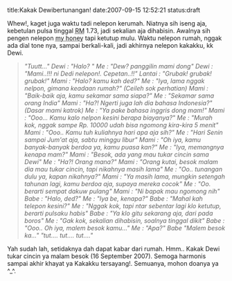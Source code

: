 title:Kakak Dewibertunangan!
date:2007-09-15 12:52:21
status:draft

Whew!, kaget juga waktu tadi nelepon kerumah. Niatnya sih iseng aja, kebetulan pulsa tinggal <abbr title="Ringgit Malaysia -+ Rp.2600">RM</abbr> 1.73, jadi sekalian aja dihabisin. Awalnya sih pengen nelepon <abbr title="Mamahkuw Cintakuw">my honey</abbr> tapi ketutup mulu.  Waktu nelepon rumah, nggak ada dial tone nya, sampai berkali-kali, jadi akhirnya nelepon kakakku, kk Dewi.<!--more-->
<blockquote><em>"Tuutt..."
Dewi : "Halo? "
Me : "Dew? panggilin mami dong"
Dewi : "Mami..!!! ni Dedi nelepon!. Cepetan..!!"
Lantai : "Grubak! grubak! grubak!"
Mami : "Halo? kamu kah ded?"
Me : "Iya, lama nggak nelpon, gimana keadaan rumah?" (Ceileh sok perhatian)
Mami : "Baik-baik aja, kamu sekamar sama siapa?"
Me : "Sekamar sama orang India"
Mami : "Ha?! Ngerti juga lah dia bahasa Indonesia?" (Dasar mami katrok)
Me : "Ya pake bahasa inggris dong mam!"
Mami : "Ooo... Kamu kalo nelpon kesini berapa biayanya?"
Me : "Murah kok, nggak sampe Rp. 10000 udah bisa ngomong kira-kira 5 menit"
Mami : "Ooo.. Kamu tuh kuliahnya hari apa aja sih?"
Me : "Hari Senin sampai Jum'at aja, sabtu minggu libur"
Mami : "Oh iya, kamu banyak-banyak berdoa ya, kamu puasa kan?"
Me : "Iya, memangnya kenapa mam?"
Mami : "Besok, ada yang mau tukar cincin sama Dewi"
Me : "Ha?! Orang mana?"
Mami : "Orang kutai, besok malam dia mau tukar cincin, tapi nikahnya masih lama"
Me : "Oo.. tunangan dulu ya, kapan nikahnya?"
Mami : "Ya masih lama, mungkin setengah tahunan lagi, kamu berdoa aja, supaya mereka cocok"
Me : "Oo. berarti sempat dakuw pulang"
Mami : "Ni bapak mau ngomong nih"
Babe : "Halo, ded?"
Me : "Iya be, kenapa?"
Babe : "Mahal kah telepon kesini?"
Me : "Nggak kok, tapi ntar sebentar lagi klo ketutup, berarti pulsaku habis"
Babe : "Ya klo gitu sekarang aja, dari pada boros"
Me : "Gak kok, sekalian dihabisin, soalnya tinggal dikit"
Babe : "Ooo.. Oh iya, malem besok kamu..."
Me : "Apa?"
Babe "Malem besok ka..."
"tut.... tut.... tut...."</em></blockquote>
Yah sudah lah, setidaknya dah dapat kabar dari rumah. Hmm.. Kakak Dewi tukar cincin ya malam besok (16 September 2007). Semoga harmonis sampai akhir khayat ya Kakakku tersayang!. Semuanya, mohon doanya ya ^_^.